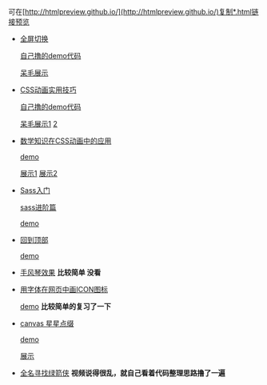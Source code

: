 可在[http://htmlpreview.github.io/](http://htmlpreview.github.io/)复制*.html链接预览

+ [全屏切换](http://www.imooc.com/view/374)

	[自己撸的demo代码](https://github.com/zhangxinxinWTB/learn/tree/master/imooc/%E5%85%A8%E5%B1%8F%E5%88%87%E6%8D%A2)
	
	[呆毛展示](http://htmlpreview.github.io/?https://github.com/zhangxinxinWTB/learn/blob/master/imooc/%E5%85%A8%E5%B1%8F%E5%88%87%E6%8D%A2/index.html)
+ [CSS动画实用技巧](http://www.imooc.com/view/357)

	[自己撸的demo代码](https://github.com/zhangxinxinWTB/learn/tree/master/imooc/CSS%E5%8A%A8%E7%94%BB%E5%AE%9E%E7%94%A8%E6%8A%80%E5%B7%A7)

	[呆毛展示1](https://github.com/zhangxinxinWTB/learn/blob/master/imooc/CSS%E5%8A%A8%E7%94%BB%E5%AE%9E%E7%94%A8%E6%8A%80%E5%B7%A7/index.html)
	[2](http://htmlpreview.github.io/?https://github.com/zhangxinxinWTB/learn/blob/master/imooc/CSS%E5%8A%A8%E7%94%BB%E5%AE%9E%E7%94%A8%E6%8A%80%E5%B7%A7/hours.html)

+ [数学知识在CSS动画中的应用](http://www.imooc.com/view/362)

	[demo](https://github.com/zhangxinxinWTB/learn/tree/master/imooc/%E6%95%B0%E5%AD%A6%E7%9F%A5%E8%AF%86%E5%9C%A8css%E5%8A%A8%E7%94%BB%E4%B8%AD%E7%9A%84%E5%BA%94%E7%94%A8)

	[展示1](http://htmlpreview.github.io?https://github.com/zhangxinxinWTB/learn/blob/master/imooc/%E6%95%B0%E5%AD%A6%E7%9F%A5%E8%AF%86%E5%9C%A8css%E5%8A%A8%E7%94%BB%E4%B8%AD%E7%9A%84%E5%BA%94%E7%94%A8/diy/%E5%BE%84%E5%90%91%E8%8F%9C%E5%8D%95.html)
	[展示2](http://htmlpreview.github.io?https://github.com/zhangxinxinWTB/learn/blob/master/imooc/%E6%95%B0%E5%AD%A6%E7%9F%A5%E8%AF%86%E5%9C%A8css%E5%8A%A8%E7%94%BB%E4%B8%AD%E7%9A%84%E5%BA%94%E7%94%A8/diy/%E6%97%B6%E9%92%9F.html)


+ [Sass入门](http://www.imooc.com/learn/311)

	[sass进阶篇](http://www.imooc.com/view/436)
	
	[demo](https://github.com/zhangxinxinWTB/learn/tree/master/imooc/sass)

+ [回到顶部](http://www.imooc.com/view/65)

	[demo](https://github.com/zhangxinxinWTB/learn/tree/master/imooc/%E5%9B%9E%E5%88%B0%E9%A1%B6%E9%83%A8)

+ [手风琴效果](http://www.imooc.com/view/72) __比较简单 没看__


+ [用字体在网页中画ICON图标](http://www.imooc.com/view/243)

	[demo](https://github.com/zhangxinxinWTB/learn/tree/master/imooc/icon) __比较简单的复习了一下__

+ [canvas 星星点缀](http://www.imooc.com/learn/338)
	
	[demo](https://github.com/zhangxinxinWTB/learn/tree/master/imooc/canvas%20%E6%98%9F%E6%98%9F%E7%82%B9%E7%BC%80)

	[展示](http://htmlpreview.github.io?https://github.com/zhangxinxinWTB/learn/blob/master/imooc/canvas%20%E6%98%9F%E6%98%9F%E7%82%B9%E7%BC%80/self.html)

+ [全名寻找绿箭侠](http://www.imooc.com/video/3274) __视频说得很乱，就自己看着代码整理思路撸了一遍__

	